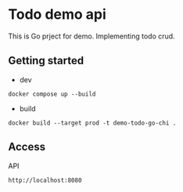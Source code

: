 # Todo demo api

This is Go prject for demo.
Implementing todo crud.

## Getting started

- dev

```
docker compose up --build
```

- build

```
docker build --target prod -t demo-todo-go-chi .
```

## Access

API

`http://localhost:8080`
